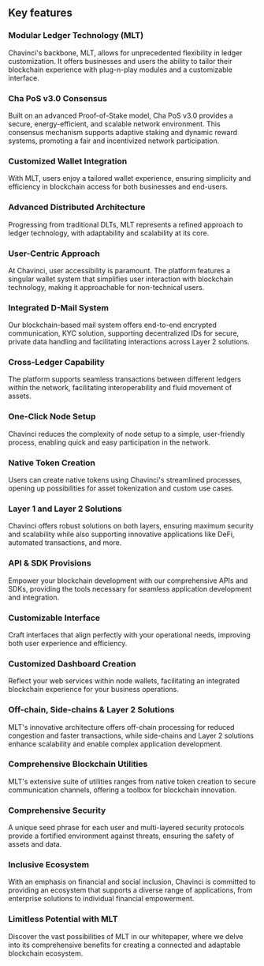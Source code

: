 
## Key features

### Modular Ledger Technology (MLT)
Chavinci's backbone, MLT, allows for unprecedented flexibility in ledger customization. It offers businesses and users the ability to tailor their blockchain experience with plug-n-play modules and a customizable interface.

### Cha PoS v3.0 Consensus
Built on an advanced Proof-of-Stake model, Cha PoS v3.0 provides a secure, energy-efficient, and scalable network environment. This consensus mechanism supports adaptive staking and dynamic reward systems, promoting a fair and incentivized network participation.


### Customized Wallet Integration
With MLT, users enjoy a tailored wallet experience, ensuring simplicity and efficiency in blockchain access for both businesses and end-users.


### Advanced Distributed Architecture
Progressing from traditional DLTs, MLT represents a refined approach to ledger technology, with adaptability and scalability at its core.


### User-Centric Approach
At Chavinci, user accessibility is paramount. The platform features a singular wallet system that simplifies user interaction with blockchain technology, making it approachable for non-technical users.


### Integrated D-Mail System
Our blockchain-based mail system offers end-to-end encrypted communication, KYC solution, supporting decentralized IDs for secure, private data handling and facilitating interactions across Layer 2 solutions.


### Cross-Ledger Capability
The platform supports seamless transactions between different ledgers within the network, facilitating interoperability and fluid movement of assets.



### One-Click Node Setup
Chavinci reduces the complexity of node setup to a simple, user-friendly process, enabling quick and easy participation in the network.


### Native Token Creation
Users can create native tokens using Chavinci's streamlined processes, opening up possibilities for asset tokenization and custom use cases.


### Layer 1 and Layer 2 Solutions
Chavinci offers robust solutions on both layers, ensuring maximum security and scalability while also supporting innovative applications like DeFi, automated transactions, and more.


### API & SDK Provisions
Empower your blockchain development with our comprehensive APIs and SDKs, providing the tools necessary for seamless application development and integration.

### Customizable Interface
Craft interfaces that align perfectly with your operational needs, improving both user experience and efficiency.

### Customized Dashboard Creation
Reflect your web services within node wallets, facilitating an integrated blockchain experience for your business operations.


### Off-chain, Side-chains & Layer 2 Solutions
MLT's innovative architecture offers off-chain processing for reduced congestion and faster transactions, while side-chains and Layer 2 solutions enhance scalability and enable complex application development.


### Comprehensive Blockchain Utilities
MLT's extensive suite of utilities ranges from native token creation to secure communication channels, offering a toolbox for blockchain innovation.



### Comprehensive Security
A unique seed phrase for each user and multi-layered security protocols provide a fortified environment against threats, ensuring the safety of assets and data.


### Inclusive Ecosystem
With an emphasis on financial and social inclusion, Chavinci is committed to providing an ecosystem that supports a diverse range of applications, from enterprise solutions to individual financial empowerment.



### Limitless Potential with MLT
Discover the vast possibilities of MLT in our whitepaper, where we delve into its comprehensive benefits for creating a connected and adaptable blockchain ecosystem.



